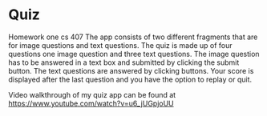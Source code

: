# Quiz
Homework one cs 407
The app consists of two different fragments that are for image questions and text questions.
The quiz is made up of four questions one image question and three text questions.
The image question has to be answered in a text box and submitted by clicking the submit button.
The text questions are answered by clicking buttons.
Your score is displayed after the last question and you have the option to replay or quit.


Video walkthrough of my quiz app can be found at https://www.youtube.com/watch?v=u6_jUGpjoUU  
